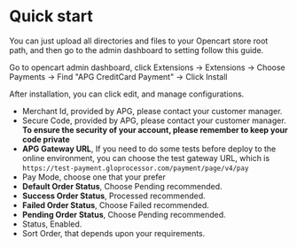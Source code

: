 # Quick start

You can just upload all directories and files to your Opencart store root path, and then go to the admin dashboard to setting follow this guide.

Go to opencart admin dashboard, click Extensions -> Extensions -> Choose Payments -> Find "APG CreditCard Payment" -> Click Install

After installation, you can click edit, and manage configurations.

- Merchant Id, provided by APG, please contact your customer manager.
- Secure Code, provided by APG, please contact your customer manager. **To ensure the security of your account, please remember to keep your code private**
- **APG Gateway URL**, If you need to do some tests before deploy to the online environment, you can choose the test gateway URL, which is `https://test-payment.gloprocessor.com/payment/page/v4/pay`
- Pay Mode, choose one that your prefer
- **Default Order Status**, Choose Pending recommended.
- **Success Order Status**, Processed recommended.
- **Failed Order Status**, Choose Failed recommended.
- **Pending Order Status**, Choose Pending recommended.
- Status, Enabled.
- Sort Order, that depends upon your requirements.




